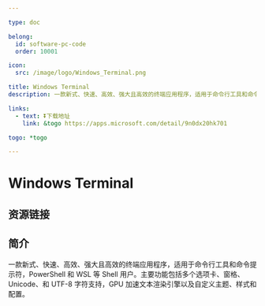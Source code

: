 ```yaml
---

type: doc

belong:
  id: software-pc-code
  order: 10001

icon:
  src: /image/logo/Windows_Terminal.png

title: Windows Terminal
description: 一款新式、快速、高效、强大且高效的终端应用程序，适用于命令行工具和命令提示符，PowerShell 和 WSL 等 Shell 用户。主要功能包括多个选项卡、窗格、Unicode、和 UTF-8 字符支持，GPU 加速文本渲染引擎以及自定义主题、样式和配置。

links:
  - text: ⏬下载地址
    link: &togo https://apps.microsoft.com/detail/9n0dx20hk701

togo: *togo

---
```


<ShowLogo />

# Windows Terminal

<ShowBreadcrumb />

## 资源链接

<ShowLinks />

## 简介

一款新式、快速、高效、强大且高效的终端应用程序，适用于命令行工具和命令提示符，PowerShell 和 WSL 等 Shell 用户。主要功能包括多个选项卡、窗格、Unicode、和 UTF-8 字符支持，GPU 加速文本渲染引擎以及自定义主题、样式和配置。